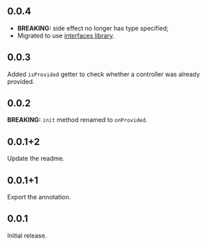 ## 0.0.4

- __BREAKING:__ side effect no longer has type specified;
- Migrated to use [interfaces library](https://pub.dev/packages/interfaces).


## 0.0.3

Added `isProvided` getter to check whether a controller was already provided.

## 0.0.2

__BREAKING:__ `init` method renamed to `onProvided`.

## 0.0.1+2

Update the readme.

## 0.0.1+1

Export the annotation.

## 0.0.1

Initial release.

